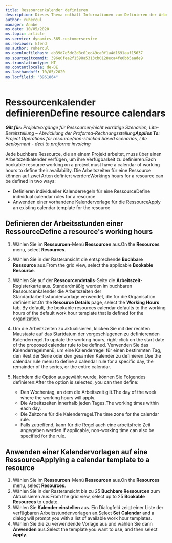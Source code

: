 ```yaml
---
title: Ressourcenkalender definieren
description: Dieses Thema enthält Informationen zum Definieren der Arbeitsstundenkalender für Ressourcen in Project Operations.
author: ruhercul
manager: Annbe
ms.date: 10/05/2020
ms.topic: article
ms.service: dynamics-365-customerservice
ms.reviewer: kfend
ms.author: ruhercul
ms.openlocfilehash: ab39d7e5dc2d8c01ed49ca0f1a4d1691aaf15637
ms.sourcegitcommit: 396e0fea2f1598a5313cb0128eca4fe0bb5aade9
ms.translationtype: HT
ms.contentlocale: de-DE
ms.lasthandoff: 10/05/2020
ms.locfileid: "3961864"
---
```

# <a name="define-resource-calendars"></a><span data-ttu-id="0a763-103">Ressourcenkalender definieren</span><span class="sxs-lookup"><span data-stu-id="0a763-103">Define resource calendars</span></span>

<span data-ttu-id="0a763-104">_**Gilt für:** Projektvorgänge für Ressourcen/nicht vorrätige Szenarien, Lite-Bereitstellung – Abwicklung der Proforma-Rechnungsstellung_</span><span class="sxs-lookup"><span data-stu-id="0a763-104">_**Applies To:** Project Operations for resource/non-stocked based scenarios, Lite deployment - deal to proforma invoicing_</span></span>

<span data-ttu-id="0a763-105">Jede buchbare Ressource, die an einem Projekt arbeitet, muss über einen Arbeitszeitkalender verfügen, um ihre Verfügbarkeit zu definieren.</span><span class="sxs-lookup"><span data-stu-id="0a763-105">Each bookable resource working on a project must have a calendar of working hours to define their availability.</span></span> <span data-ttu-id="0a763-106">Die Arbeitszeiten für eine Ressource können auf zwei Arten definiert werden:</span><span class="sxs-lookup"><span data-stu-id="0a763-106">Workings hours for a resource can be defined in two ways:</span></span> 

   - <span data-ttu-id="0a763-107">Definieren individueller Kalenderregeln für eine Ressource</span><span class="sxs-lookup"><span data-stu-id="0a763-107">Define individual calendar rules for a resource</span></span>
   - <span data-ttu-id="0a763-108">Anwenden einer vorhandene Kalendervorlage für die Ressource</span><span class="sxs-lookup"><span data-stu-id="0a763-108">Apply an existing calendar template for the resource</span></span>

## <a name="define-a-resources-working-hours"></a><span data-ttu-id="0a763-109">Definieren der Arbeitsstunden einer Ressource</span><span class="sxs-lookup"><span data-stu-id="0a763-109">Define a resource's working hours</span></span>

1. <span data-ttu-id="0a763-110">Wählen Sie im **Ressourcen**-Menü **Ressourcen** aus.</span><span class="sxs-lookup"><span data-stu-id="0a763-110">On the **Resources** menu, select **Resources**.</span></span>
2. <span data-ttu-id="0a763-111">Wählen Sie in der Rasteransicht die entsprechende **Buchbare Ressource** aus.</span><span class="sxs-lookup"><span data-stu-id="0a763-111">From the grid view, select the applicable **Bookable Resource**.</span></span>
3. <span data-ttu-id="0a763-112">Wählen Sie auf der **Ressourcendetails**-Seite die **Arbeitszeit**-Registerkarte aus. Standardmäßig werden im buchbaren Ressourcenkalender die Arbeitszeiten der Standardarbeitsstundenvorlage verwendet, die für die Organisation definiert ist.</span><span class="sxs-lookup"><span data-stu-id="0a763-112">On the **Resource Details** page, select the **Working Hours** tab. By default, the bookable resources calendar defaults to the working hours of the default work hour template that is defined for the organization.</span></span>
4. <span data-ttu-id="0a763-113">Um die Arbeitszeiten zu aktualisieren, klicken Sie mit der rechten Maustaste auf das Startdatum der vorgeschlagenen zu definierenden Kalenderregel.</span><span class="sxs-lookup"><span data-stu-id="0a763-113">To update the working hours, right-click on the start date of the proposed calendar rule to be defined.</span></span> <span data-ttu-id="0a763-114">Verwenden Sie das Kalenderregelmenü, um eine Kalenderregel für einen bestimmten Tag, den Rest der Serie oder den gesamten Kalender zu definieren.</span><span class="sxs-lookup"><span data-stu-id="0a763-114">Use the calendar rule menu to define a calendar rule for a specific day, the remainder of the series, or the entire calendar.</span></span>
5. <span data-ttu-id="0a763-115">Nachdem die Option ausgewählt wurde, können Sie Folgendes definieren:</span><span class="sxs-lookup"><span data-stu-id="0a763-115">After the option is selected, you can then define:</span></span>

    - <span data-ttu-id="0a763-116">Den Wochentag, an dem die Arbeitszeit gilt.</span><span class="sxs-lookup"><span data-stu-id="0a763-116">The day of the week where the working hours will apply.</span></span>
    - <span data-ttu-id="0a763-117">Die Arbeitszeiten innerhalb jeden Tages.</span><span class="sxs-lookup"><span data-stu-id="0a763-117">The working times within each day.</span></span>
    - <span data-ttu-id="0a763-118">Die Zeitzone für die Kalenderregel.</span><span class="sxs-lookup"><span data-stu-id="0a763-118">The time zone for the calendar rule.</span></span>
    - <span data-ttu-id="0a763-119">Falls zutreffend, kann für die Regel auch eine arbeitsfreie Zeit angegeben werden.</span><span class="sxs-lookup"><span data-stu-id="0a763-119">If applicable, non-working time can also be specified for the rule.</span></span>

## <a name="applying-a-calendar-template-to-a-resource"></a><span data-ttu-id="0a763-120">Anwenden einer Kalendervorlagen auf eine Ressource</span><span class="sxs-lookup"><span data-stu-id="0a763-120">Applying a calendar template to a resource</span></span>

1. <span data-ttu-id="0a763-121">Wählen Sie im **Ressourcen**-Menü **Ressourcen** aus.</span><span class="sxs-lookup"><span data-stu-id="0a763-121">On the **Resources** menu, select **Resources**.</span></span>
2. <span data-ttu-id="0a763-122">Wählen Sie in der Rasteransicht bis zu 25 **Buchbare Ressourcen** zum Aktualisieren aus.</span><span class="sxs-lookup"><span data-stu-id="0a763-122">From the grid view, select up to 25 **Bookable Resources** to update.</span></span>
3. <span data-ttu-id="0a763-123">Wählen Sie **Kalender einstellen** aus. Ein Dialogfeld zeigt einer Liste der verfügbaren Arbeitsstundenvorlagen an.</span><span class="sxs-lookup"><span data-stu-id="0a763-123">Select **Set Calendar** and a dialog will prompt you with a list of available work hour templates.</span></span>
4. <span data-ttu-id="0a763-124">Wählen Sie die zu verwendende Vorlage aus und wählen Sie dann **Anwenden** aus.</span><span class="sxs-lookup"><span data-stu-id="0a763-124">Select the template you want to use, and then select **Apply**.</span></span>
